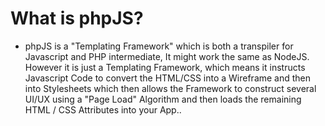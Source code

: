 # What is phpJS?
* phpJS is a "Templating Framework" which is both a transpiler for Javascript and PHP intermediate, It might work the same as NodeJS. However it is just a Templating Framework, which means it instructs Javascript Code to convert the HTML/CSS into a Wireframe and then into Stylesheets which then allows the Framework to construct several UI/UX using a "Page Load" Algorithm and then loads the remaining HTML / CSS Attributes into your App..
